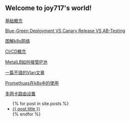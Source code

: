 ## Welcome to joy717's world!

[基础概念](/blog/k8s_starter)

[Blue-Green Deployment  VS Canary Release VS AB-Testing](/blog/blue-green_vs_canary_vs_ab-testing)

[图解k8s网络](/blog/k8s_networking)

[CI/CD概念](/blog/ci_cd)

[MetalLB如何接管IP池](/blog/MetalLB)

[一篇不错的Vlan文章](/blog/vlan)

[Promethues在k8s中的使用](/blog/promethues)

[多网卡路由设置](/blog/multi-interface-router)


<ul>
  {% for post in site.posts %}
    <li>
      <a href="/blog/{{ post.url }}">{{ post.title }}</a>
    </li>
  {% endfor %}
</ul>
